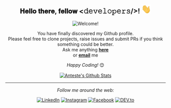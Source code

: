 <div align="center">
<h2> 𝐇𝐞𝐥𝐥𝐨 𝐭𝐡𝐞𝐫𝐞, 𝐟𝐞𝐥𝐥𝐨𝐰 <𝚍𝚎𝚟𝚎𝚕𝚘𝚙𝚎𝚛𝚜/>! <img src="https://github.com/ABSphreak/ABSphreak/blob/master/gifs/Hi.gif" width="30px" style="width: 30px;"></h2>
</div>
<div align="center" width="50">

<img src="https://i.imgur.com/8MBYGOt.gif" alt="Welcome!" width="300"/>

</div>

<div align="center">

You have finally discovered my Github profile. <br>
Please feel free to clone projects, raise issues and submit PRs if you think something could be better. <br>
Ask me anything <a href="https://github.com/Anteste/Anteste/issues/new"><b>here</b></a><br>
or <a href="mailto:contact@anteste.yo.fr"><b>email</b></a> me

<i>Happy Coding!</i> 😊

</div>

<div align="center">

<a href="https://anteste.yo.fr/">
  <img align="center" src="https://github-readme-stats.vercel.app/api?username=Anteste&&show_icons=true&title_color=ffc857&icon_color=8ac926&text_color=daf7dc&bg_color=151515" alt="Anteste's Github Stats" />
</a>

---

<i>Follow me around the web:</i><br>

<a href="https://www.linkedin.com/in/ilyasse-alami-533baa193/" target="_blank"><img src="https://img.shields.io/badge/LinkedIn-%230077B5.svg?&style=flat-square&logo=linkedin&logoColor=white" alt="LinkedIn"></a>
<a href="https://www.instagram.com/anteste_officiel" target="_blank"><img src="https://img.shields.io/badge/Instagram-%23E4405F.svg?&style=flat-square&logo=instagram&logoColor=white" alt="Instagram"></a>
<a href="https://www.facebook.com/Anteste.Officiel/" target="_blank"><img src="https://img.shields.io/badge/Facebook-%231877F2.svg?&style=flat-square&logo=facebook&logoColor=white" alt="Facebook"></a>
<a href="https://dev.to/Anteste" target="_blank"><img src="https://img.shields.io/badge/DEV-%230A0A0A.svg?&style=flat-square&logo=DEV.to&logoColor=white" alt="DEV.to"></a>

</div>

